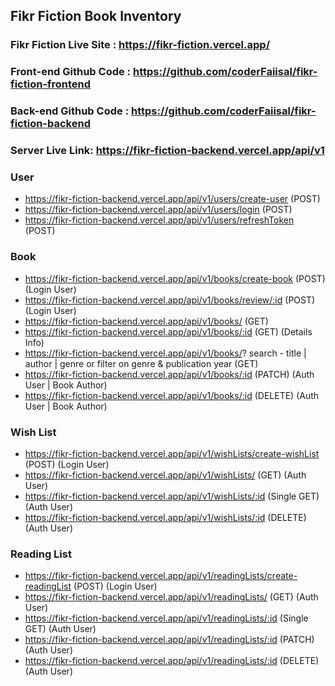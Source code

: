 ## Fikr Fiction Book Inventory

### Fikr Fiction Live Site : https://fikr-fiction.vercel.app/

### Front-end Github Code : https://github.com/coderFaiisal/fikr-fiction-frontend

### Back-end Github Code : https://github.com/coderFaiisal/fikr-fiction-backend

### Server Live Link: https://fikr-fiction-backend.vercel.app/api/v1

### User

- https://fikr-fiction-backend.vercel.app/api/v1/users/create-user (POST)
- https://fikr-fiction-backend.vercel.app/api/v1/users/login (POST)
- https://fikr-fiction-backend.vercel.app/api/v1/users/refreshToken (POST)

### Book

- https://fikr-fiction-backend.vercel.app/api/v1/books/create-book (POST) (Login User)
- https://fikr-fiction-backend.vercel.app/api/v1/books/review/:id (POST) (Login User)
- https://fikr-fiction-backend.vercel.app/api/v1/books/ (GET)
- https://fikr-fiction-backend.vercel.app/api/v1/books/:id (GET) (Details Info)
- https://fikr-fiction-backend.vercel.app/api/v1/books/? search - title | author | genre or filter on genre & publication year (GET)
- https://fikr-fiction-backend.vercel.app/api/v1/books/:id (PATCH) (Auth User | Book Author)
- https://fikr-fiction-backend.vercel.app/api/v1/books/:id (DELETE) (Auth User | Book Author)

### Wish List

- https://fikr-fiction-backend.vercel.app/api/v1/wishLists/create-wishList (POST) (Login User)
- https://fikr-fiction-backend.vercel.app/api/v1/wishLists/ (GET) (Auth User)
- https://fikr-fiction-backend.vercel.app/api/v1/wishLists/:id (Single GET) (Auth User)
- https://fikr-fiction-backend.vercel.app/api/v1/wishLists/:id (DELETE) (Auth User)

### Reading List

- https://fikr-fiction-backend.vercel.app/api/v1/readingLists/create-readingList (POST) (Login User)
- https://fikr-fiction-backend.vercel.app/api/v1/readingLists/ (GET) (Auth User)
- https://fikr-fiction-backend.vercel.app/api/v1/readingLists/:id (Single GET) (Auth User)
- https://fikr-fiction-backend.vercel.app/api/v1/readingLists/:id (PATCH) (Auth User)
- https://fikr-fiction-backend.vercel.app/api/v1/readingLists/:id (DELETE) (Auth User)
